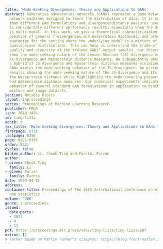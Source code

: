 ```yaml
---
title: 'Mode-Seeking Divergences: Theory and Applications to GANs'
abstract: Generative adversarial networks (GANs) represent a game between two neural
  network machines designed to learn the distribution of data. It is commonly observed
  that different GAN formulations and divergence/distance measures used could lead
  to considerably different performance results, especially when the data distribution
  is multi-modal. In this work, we give a theoretical characterization of the mode-seeking
  behavior of general f-divergences and Wasserstein distances, and prove a performance
  guarantee for the setting where the underlying model is a mixture of multiple symmetric
  quasiconcave distributions. This can help us understand the trade-off between the
  quality and diversity of the trained GANs’ output samples. Our theoretical results
  show the mode-seeking nature of the Jensen-Shannon (JS) divergence over standard
  KL-divergence and Wasserstein distance measures. We subsequently demonstrate that
  a hybrid of JS-divergence and Wasserstein distance measures minimized by Lipschitz
  GANs mimics the mode-seeking behavior of the JS-divergence. We present numerical
  results showing the mode-seeking nature of the JS-divergence and its hybrid with
  the Wasserstein distance while highlighting the mode-covering properties of KL-divergence
  and Wasserstein distance measures. Our numerical experiments indicate the different
  behavior of several standard GAN formulations in application to benchmark Gaussian
  mixture and image datasets.
section: Notable Papers
layout: inproceedings
series: Proceedings of Machine Learning Research
publisher: PMLR
issn: 2640-3498
id: ting-li23a
month: 0
tex_title: 'Mode-Seeking Divergences: Theory and Applications to GANs'
firstpage: 8321
lastpage: 8350
page: 8321-8350
order: 8321
cycles: false
bibtex_author: Li, Cheuk Ting and Farnia, Farzan
author:
- given: Cheuk Ting
  family: Li
- given: Farzan
  family: Farnia
date: 2023-04-11
address:
container-title: Proceedings of The 26th International Conference on Artificial Intelligence
  and Statistics
volume: '206'
genre: inproceedings
issued:
  date-parts:
  - 2023
  - 4
  - 11
pdf: https://proceedings.mlr.press/v206/ting-li23a/ting-li23a.pdf
extras: []
# Format based on Martin Fenner's citeproc: https://blog.front-matter.io/posts/citeproc-yaml-for-bibliographies/
---
```

